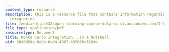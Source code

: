 ```yaml
---
content_type: resource
description: This is a resource file that contains information regarding monte carlo
  integration.
file: /media/https%3A/open-learning-course-data-rc.s3.amazonaws.com/2-086-numerical-computation-for-mechanical-engineers-fall-2014/30d8b5da0c8e6ad44987b3563bc32dab_MIT2_086F14_Monte_Carlo.pdf
file_type: application/pdf
resourcetype: Document
title: Monte Carlo Integration...in a Nutshell
uid: 30d8b5da-0c8e-6ad4-4987-b3563bc32dab
---
```

